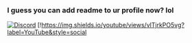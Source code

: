 ### I guess you can add readme to ur profile now? lol

[![Discord](https://img.shields.io/discord/574515541407039511?color=informational&label=discord)](https://discord.gg/9rMhGaF)
[!https://img.shields.io/youtube/views/vlTjrkPO5vg?label=YouTube&style=social

<!--
**jaylac2000/jaylac2000** is a ✨ _special_ ✨ repository because its `README.md` (this file) appears on your GitHub profile.

Here are some ideas to get you started:

- 🔭 I’m currently working on ...
- 🌱 I’m currently learning ...
- 👯 I’m looking to collaborate on ...
- 🤔 I’m looking for help with ...
- 💬 Ask me about ...
- 📫 How to reach me: ...
- 😄 Pronouns: ...
- ⚡ Fun fact: ...
-->

